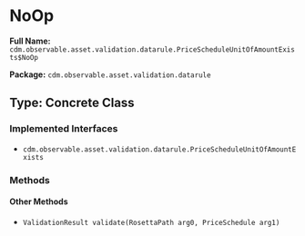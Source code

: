 # NoOp

**Full Name:** `cdm.observable.asset.validation.datarule.PriceScheduleUnitOfAmountExists$NoOp`

**Package:** `cdm.observable.asset.validation.datarule`

## Type: Concrete Class

### Implemented Interfaces

- `cdm.observable.asset.validation.datarule.PriceScheduleUnitOfAmountExists`

### Methods

#### Other Methods

- `ValidationResult validate(RosettaPath arg0, PriceSchedule arg1)`


